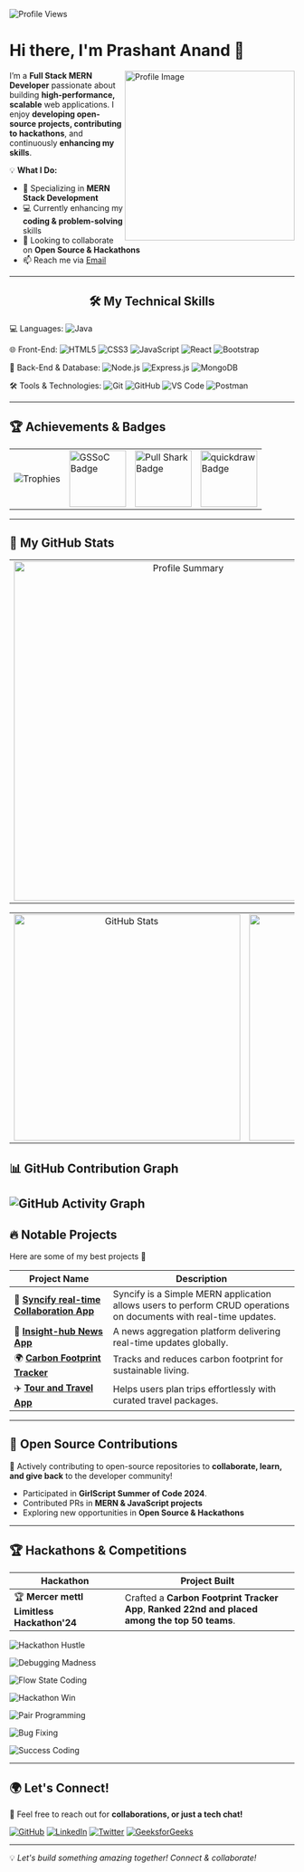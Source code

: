 ![Profile Views](https://komarev.com/ghpvc/?username=PrashantAnand03&label=Profile%20Views&color=0e75b6&style=flat)

# Hi there, I'm Prashant Anand 👋
<img align="right" src="https://github.com/SankshipthShetty/SankshipthShetty/assets/99337968/2bd05422-3a3b-4d7c-94a1-7cdb584c09d7" alt="Profile Image" width="300"/>

I’m a **Full Stack MERN Developer** passionate about building **high-performance, scalable** web applications. I enjoy **developing open-source projects, contributing to hackathons**, and continuously **enhancing my skills**.

💡 **What I Do:**  
- 🎯 Specializing in **MERN Stack Development**  
- 💻 Currently enhancing my **coding & problem-solving** skills  
- 👯 Looking to collaborate on **Open Source & Hackathons**  
- 📫 Reach me via [Email](mailto:prashantanandcse2025@gmail.com)  

---
<h2 align="center">🛠 My Technical Skills</h2>  
  
  💻 Languages:
   <img alt="Java" src="https://img.shields.io/badge/Java-ED8B00?style=for-the-badge&logo=java&logoColor=white" />
  <br>

  🌐 Front-End:
    <img alt="HTML5" src="https://img.shields.io/badge/HTML5-E34F26?style=for-the-badge&logo=html5&logoColor=white" />
    <img alt="CSS3" src="https://img.shields.io/badge/CSS3-1572B6?style=for-the-badge&logo=css3&logoColor=white" />
    <img alt="JavaScript" src="https://img.shields.io/badge/JavaScript-F7DF1E?style=for-the-badge&logo=javascript&logoColor=black" />
    <img alt="React" src="https://img.shields.io/badge/React-20232A?style=for-the-badge&logo=react&logoColor=61DAFB" />
    <img alt="Bootstrap" src="https://img.shields.io/badge/Bootstrap-563D7C?style=for-the-badge&logo=bootstrap&logoColor=white" />
  <br>

  🔧 Back-End & Database:
    <img alt="Node.js" src="https://img.shields.io/badge/Node.js-339933?style=for-the-badge&logo=nodedotjs&logoColor=white" />
    <img alt="Express.js" src="https://img.shields.io/badge/Express.js-000000?style=for-the-badge&logo=express&logoColor=white" />
    <img alt="MongoDB" src="https://img.shields.io/badge/MongoDB-47A248?style=for-the-badge&logo=mongodb&logoColor=white" />
  <br>

  🛠 Tools & Technologies:
    <img alt="Git" src="https://img.shields.io/badge/Git-F05032?style=for-the-badge&logo=git&logoColor=white" />
    <img alt="GitHub" src="https://img.shields.io/badge/GitHub-181717?style=for-the-badge&logo=github&logoColor=white" />
    <img alt="VS Code" src="https://img.shields.io/badge/VS%20Code-007ACC?style=for-the-badge&logo=visual-studio-code&logoColor=white" />
    <img alt="Postman" src="https://img.shields.io/badge/Postman-FF6C37?style=for-the-badge&logo=postman&logoColor=white" />
</p>

---

## 🏆 **Achievements & Badges**  

<table>
  <tr>
    <td><img src="https://github-profile-trophy.vercel.app/?username=PrashantAnand03&theme=tokyonight&no-bg=true&no-frame=true&margin-w=10&column=4&title=Commit,Repositories,PullRequest,Junior" alt="Trophies" /></td>
    <td><img src="https://gssoc.girlscript.tech/badges/1.png?imwidth=96" width="100px" height="100px" alt="GSSoC Badge" /></td>
    <td><a href="https://github.com/PrashantAnand03"><img src="https://github.githubassets.com/images/modules/profile/achievements/pull-shark-default.png" width="100px" height="100px" alt="Pull Shark Badge" /></a></td>
<td><a href="https://github.com/users/PrashantAnand03/achievements/quickdraw"><img src="https://github.githubassets.com/images/modules/profile/achievements/pull-shark-default.png" width="100px" height="100px" alt="quickdraw Badge" /></a></td>
</tr>
</table>

---

## 🚀 **My GitHub Stats**  

<table width="100%" align="center">
  <tr>
    <td align="center" colspan="2">
      <img width="600em" src="http://github-profile-summary-cards.vercel.app/api/cards/profile-details?username=PrashantAnand03&theme=tokyonight" alt="Profile Summary">
    </td>
  </tr>
</table>

<table width="100%" align="center">
  <tr>
    <td align="center">
      <img width="400em" src="https://github-readme-stats.vercel.app/api?username=PrashantAnand03&show_icons=true&theme=tokyonight&hide_border=false" alt="GitHub Stats"/>
    </td>
    <td align="center">
      <img width="400em" src="https://github-readme-stats.vercel.app/api/top-langs/?username=PrashantAnand03&layout=compact&theme=tokyonight&langs_count=8&hide_border=false" alt="Top Languages"/>
    </td>
  </tr>
</table>


## 📊 **GitHub Contribution Graph**
![GitHub Activity Graph](https://github-readme-activity-graph.vercel.app/graph?username=PrashantAnand03&theme=tokyo-night)
---

## 🔥 **Notable Projects**
Here are some of my best projects 🚀

| Project Name  | Description  |
|--------------|-------------|
| 💬 **[Syncify real-time Collaboration App](https://frontendproj-xi.vercel.app/)**  | Syncify is a Simple MERN application allows users to perform CRUD operations on documents with real-time updates. |
| 📰 **[Insight-hub News App](https://insight-hub-green.vercel.app/)**  | A news aggregation platform delivering real-time updates globally. |
| 🌍 **[Carbon Footprint Tracker](https://carbon-footprint-tracker-rho.vercel.app/)**  | Tracks and reduces carbon footprint for sustainable living. |
| ✈️ **[Tour and Travel App](https://659b0dc3482624d15119b69b--endearing-rugelach-0c6e02.netlify.app/)** | Helps users plan trips effortlessly with curated travel packages. |

---
## 🌱 **Open Source Contributions**
🎯 Actively contributing to open-source repositories to **collaborate, learn, and give back** to the developer community!  
- Participated in **GirlScript Summer of Code 2024**.
- Contributed PRs in **MERN & JavaScript projects**  
- Exploring new opportunities in **Open Source & Hackathons**  
---

## 🏆 **Hackathons & Competitions**

| Hackathon | Project Built |
|-----------|--------------|
| 🏆 **Mercer mettl Limitless Hackathon'24** | Crafted a **Carbon Footprint Tracker App**, **Ranked 22nd and placed among the top 50 teams**. |

![Hackathon Hustle](https://media.giphy.com/media/3o7TKMt1VVNkHV2PaE/giphy.gif)  

![Debugging Madness](https://media.giphy.com/media/l0MYKDrj6SXHzRGu4/giphy.gif)  

![Flow State Coding](https://media.giphy.com/media/13HgwGsXF0aiGY/giphy.gif)  

![Hackathon Win](https://media.giphy.com/media/xT9IgzoKnwFNmISR8I/giphy.gif)  
  
![Pair Programming](https://media.giphy.com/media/2tMYOWRjFHveuOB6jg/giphy.gif)  
 
![Bug Fixing](https://media.giphy.com/media/YQitE4YNQNahy/giphy.gif)  

![Success Coding](https://media.giphy.com/media/5GoVLqeAOo6PK/giphy.gif)  

---

## 🌍 **Let's Connect!**
💬 Feel free to reach out for **collaborations, or just a tech chat!**  

[![GitHub](https://img.shields.io/badge/GitHub-181717?style=for-the-badge&logo=github)](https://github.com/PrashantAnand03)
[![LinkedIn](https://img.shields.io/badge/LinkedIn-0A66C2?style=for-the-badge&logo=linkedin&logoColor=white)](https://www.linkedin.com/in/prashantanand03/)
[![Twitter](https://img.shields.io/badge/Twitter-1DA1F2?style=for-the-badge&logo=twitter&logoColor=white)](https://twitter.com/PrashanAnand)
[![GeeksforGeeks](https://img.shields.io/badge/GeeksforGeeks-0F9D58?style=for-the-badge&logo=geeksforgeeks&logoColor=white)](https://auth.geeksforgeeks.org/user/prashantanand03)

---

💡 *Let's build something amazing together! Connect & collaborate!*
